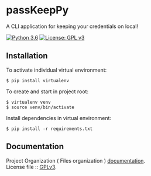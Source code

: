 # passKeepPy

A CLI application for keeping your credentials on local!

[![Python 3.6](https://img.shields.io/badge/python-3.6-blue.svg)](https://www.python.org/downloads/release/python-360/)
[![License: GPL v3](https://img.shields.io/badge/License-GPLv3-blue.svg)](https://www.gnu.org/licenses/gpl-3.0)

## Installation

To activate individual virtual environment:

```text
$ pip install virtualenv 
```

To create and start in project root:

```text
$ virtualenv venv
$ source venv/bin/activate
```

Install dependencies in virtual environment:

```text
$ pip install -r requirements.txt
```

<!-- ## Usage

Every project should utilize logging, but for simple use cases, this requires a bit too much boilerplate. Instead of including all of this in your modules:
 -->


## Documentation

Project Organization ( Files organization )  [documentation](https://github.com/serbayacar/passkeepPy/blob/master/ORGANIZATION.md).  
License file ::  [GPLv3](https://github.com/serbayacar/passkeepPy/blob/master/LICENSE.gpl).
